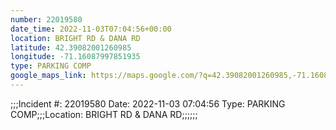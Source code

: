 ```yaml
---
number: 22019580
date_time: 2022-11-03T07:04:56+00:00
location: BRIGHT RD & DANA RD
latitude: 42.39082001260985
longitude: -71.16087997851935
type: PARKING COMP
google_maps_link: https://maps.google.com/?q=42.39082001260985,-71.16087997851935
---
```


;;;Incident #: 22019580  Date: 2022-11-03 07:04:56   Type: PARKING COMP;;;Location: BRIGHT RD & DANA RD;;;;;;

